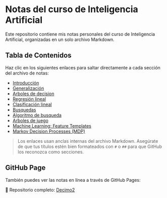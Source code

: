 # Notas del curso de Inteligencia Artificial

Este repositorio contiene mis notas personales del curso de Inteligencia Artificial, organizadas en un solo archivo Markdown.

## Tabla de Contenidos

Haz clic en los siguientes enlaces para saltar directamente a cada sección del archivo de notas:

- [Introducción](notasIA.md#¿Que-es-la-inteligencia-artificial?)
- [Generalización](notasIA.md#Generalización)
- [Arboles de decision](notasIA.md#Arboles-de-decisión)
- [Regresión lineal](notasIA.md#Regresión-lineal)
- [Clasificación lineal](notasIA.md#Clasificación-lineal)
- [Busquedas](notasIA.md#Búsquedas-(Search))
- [Algoritmo de busqueda](notasIA.md#Algoritmos-de-Búsqueda:)
- [Arboles de juego](notasIA.md#Game-Trees:-Adversarial-Search)
- [Machine Learning: Feature Templates](notasIA.md#Machine-Learning:-Feature-Templates)
- [Markov Decision Processes (MDP)](notasIA.md#Markov-Decision-Processes-(MDP))


> Los enlaces usan anclas internas del archivo Markdown. Asegúrate de que tus títulos estén bien formateados con `#` o `##` para que GitHub los reconozca como secciones.

## GitHub Page

También puedes ver las notas en línea a través de GitHub Pages:

📂 Repositorio completo: [Decimo2](https://github.com/frankbte/Decimo2)
